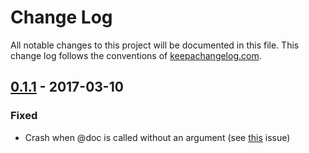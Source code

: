 # Change Log
All notable changes to this project will be documented in this file. This change log follows the conventions of [keepachangelog.com](http://keepachangelog.com/).

## [0.1.1] - 2017-03-10

### Fixed

- Crash when @doc is called without an argument (see [this](https://github.com/kalouantonis/clojurebot/issues/3) issue)

[Unreleased]: https://github.com/your-name/clojurebot/compare/0.1.1...HEAD
[0.1.1]: https://github.com/your-name/clojurebot/compare/0.1.0...0.1.1
